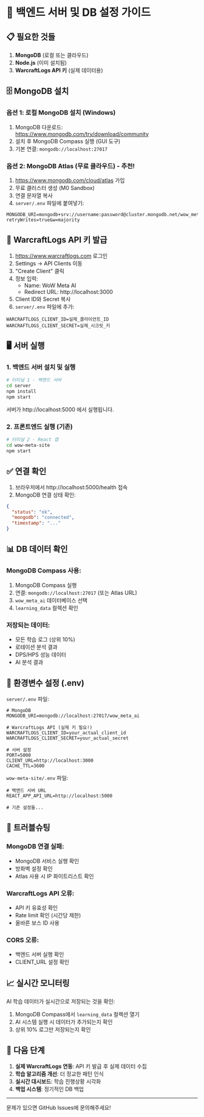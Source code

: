 # 🚀 백엔드 서버 및 DB 설정 가이드

## 📋 필요한 것들

1. **MongoDB** (로컬 또는 클라우드)
2. **Node.js** (이미 설치됨)
3. **WarcraftLogs API 키** (실제 데이터용)

## 🗄️ MongoDB 설치

### 옵션 1: 로컬 MongoDB 설치 (Windows)

1. MongoDB 다운로드: https://www.mongodb.com/try/download/community
2. 설치 후 MongoDB Compass 실행 (GUI 도구)
3. 기본 연결: `mongodb://localhost:27017`

### 옵션 2: MongoDB Atlas (무료 클라우드) - 추천!

1. https://www.mongodb.com/cloud/atlas 가입
2. 무료 클러스터 생성 (M0 Sandbox)
3. 연결 문자열 복사
4. `server/.env` 파일에 붙여넣기:
```
MONGODB_URI=mongodb+srv://username:password@cluster.mongodb.net/wow_meta_ai?retryWrites=true&w=majority
```

## 🔑 WarcraftLogs API 키 발급

1. https://www.warcraftlogs.com 로그인
2. Settings → API Clients 이동
3. "Create Client" 클릭
4. 정보 입력:
   - Name: WoW Meta AI
   - Redirect URL: http://localhost:3000
5. Client ID와 Secret 복사
6. `server/.env` 파일에 추가:
```
WARCRAFTLOGS_CLIENT_ID=실제_클라이언트_ID
WARCRAFTLOGS_CLIENT_SECRET=실제_시크릿_키
```

## 🖥️ 서버 실행

### 1. 백엔드 서버 설치 및 실행

```bash
# 터미널 1 - 백엔드 서버
cd server
npm install
npm start
```

서버가 http://localhost:5000 에서 실행됩니다.

### 2. 프론트엔드 실행 (기존)

```bash
# 터미널 2 - React 앱
cd wow-meta-site
npm start
```

## ✅ 연결 확인

1. 브라우저에서 http://localhost:5000/health 접속
2. MongoDB 연결 상태 확인:
```json
{
  "status": "ok",
  "mongodb": "connected",
  "timestamp": "..."
}
```

## 📊 DB 데이터 확인

### MongoDB Compass 사용:
1. MongoDB Compass 실행
2. 연결: `mongodb://localhost:27017` (또는 Atlas URL)
3. `wow_meta_ai` 데이터베이스 선택
4. `learning_data` 컬렉션 확인

### 저장되는 데이터:
- 모든 학습 로그 (상위 10%)
- 로테이션 분석 결과
- DPS/HPS 성능 데이터
- AI 분석 결과

## 🔧 환경변수 설정 (.env)

`server/.env` 파일:
```env
# MongoDB
MONGODB_URI=mongodb://localhost:27017/wow_meta_ai

# WarcraftLogs API (실제 키 필요!)
WARCRAFTLOGS_CLIENT_ID=your_actual_client_id
WARCRAFTLOGS_CLIENT_SECRET=your_actual_secret

# 서버 설정
PORT=5000
CLIENT_URL=http://localhost:3000
CACHE_TTL=3600
```

`wow-meta-site/.env` 파일:
```env
# 백엔드 서버 URL
REACT_APP_API_URL=http://localhost:5000

# 기존 설정들...
```

## 🚨 트러블슈팅

### MongoDB 연결 실패:
- MongoDB 서비스 실행 확인
- 방화벽 설정 확인
- Atlas 사용 시 IP 화이트리스트 확인

### WarcraftLogs API 오류:
- API 키 유효성 확인
- Rate limit 확인 (시간당 제한)
- 올바른 보스 ID 사용

### CORS 오류:
- 백엔드 서버 실행 확인
- CLIENT_URL 설정 확인

## 📈 실시간 모니터링

AI 학습 데이터가 실시간으로 저장되는 것을 확인:
1. MongoDB Compass에서 `learning_data` 컬렉션 열기
2. AI 시스템 실행 시 데이터가 추가되는지 확인
3. 상위 10% 로그만 저장되는지 확인

## 🎯 다음 단계

1. **실제 WarcraftLogs 연동**: API 키 발급 후 실제 데이터 수집
2. **학습 알고리즘 개선**: 더 정교한 패턴 인식
3. **실시간 대시보드**: 학습 진행상황 시각화
4. **백업 시스템**: 정기적인 DB 백업

---

문제가 있으면 GitHub Issues에 문의해주세요!